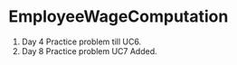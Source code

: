 # EmployeeWageComputation

1. Day 4 Practice problem till UC6.
2. Day 8 Practice problem UC7 Added. 
